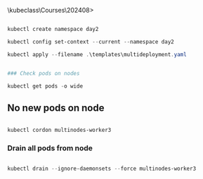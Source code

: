 
\kubeclass\Courses\202408>

```powershell

kubectl create namespace day2

kubectl config set-context --current --namespace day2

kubectl apply --filename .\templates\multideployment.yaml


### Check pods on nodes

kubectl get pods -o wide

```


## No new pods on node

```powershell

kubectl cordon multinodes-worker3

```

### Drain all pods from node

```powershell

kubectl drain --ignore-daemonsets --force multinodes-worker3

```